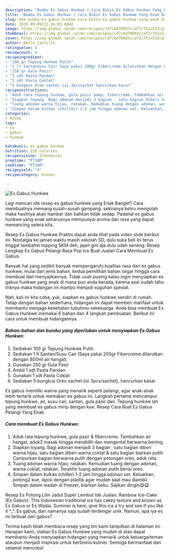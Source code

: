 ```yaml
---
description: "Bumbu Es Gabus Hunkwe | Cara Bikin Es Gabus Hunkwe Yang Enak Dan Lezat"
title: "Bumbu Es Gabus Hunkwe | Cara Bikin Es Gabus Hunkwe Yang Enak Dan Lezat"
slug: 684-bumbu-es-gabus-hunkwe-cara-bikin-es-gabus-hunkwe-yang-enak-dan-lezat
date: 2020-09-09T22:36:03.694Z
image: https://img-global.cpcdn.com/recipes/cd7cbd700d3ccaf2/751x532cq70/es-gabus-hunkwe-foto-resep-utama.jpg
thumbnail: https://img-global.cpcdn.com/recipes/cd7cbd700d3ccaf2/751x532cq70/es-gabus-hunkwe-foto-resep-utama.jpg
cover: https://img-global.cpcdn.com/recipes/cd7cbd700d3ccaf2/751x532cq70/es-gabus-hunkwe-foto-resep-utama.jpg
author: Belle Castillo
ratingvalue: 4
reviewcount: 6
recipeingredient:
- "100 gr Tepung Hunkwe Putih"
- "1 lt SantanSusu Cair Saya pakai 200gr Fibercreme dilarutkan dengan 800ml air hangat"
- "250 gr Gula Pasir"
- "1 sdt Pasta Pandan"
- "1 sdt Pasta Coklat"
- "5 bungkus Oreo sachet isi 3pcssachet hancurkan kasar"
recipeinstructions:
- "Aduk rata tepung hunkwe, gula pasir &amp; fibercreme. Tambahkan air hangat, aduk2 masak hingga mendidih dan mengental berwarna bening."
- "Siapkan loyang. Bagi adonan menjadi 3 bagian : satu bagian diberi warna hijau, satu bagian diberi warna coklat &amp; satu bagian biarkan putih. Campurkan bagian berwarna putih dengan potongan oreo, aduk rata."
- "Tuang adonan warna hijau, ratakan. Kemudian tuang dengan adonan, warna coklat, ratakan. Terakhir tuang adonan putih berisi oreo."
- "Simpan dalam kulkas (chiller) 1-2 jam hingga adonan set. Keluarkan, potong2 kue, lapisi dengan plastik agar mudah saat mau diambil. Simpan dalam wadah di freezer, biarkan beku. Sajikan dingin😋😋"
categories:
- Resep
tags:
- es
- gabus
- hunkwe

katakunci: es gabus hunkwe 
nutrition: 218 calories
recipecuisine: Indonesian
preptime: "PT18M"
cooktime: "PT36M"
recipeyield: "4"
recipecategory: Dinner

---
```



![Es Gabus Hunkwe](https://img-global.cpcdn.com/recipes/cd7cbd700d3ccaf2/751x532cq70/es-gabus-hunkwe-foto-resep-utama.jpg)

Lagi mencari ide resep es gabus hunkwe yang Enak Banget? Cara membuatnya memang susah-susah gampang. sekiranya keliru mengolah maka hasilnya akan hambar dan bahkan tidak sedap. Padahal es gabus hunkwe yang enak seharusnya mempunyai aroma dan rasa yang dapat memancing selera kita.

Resep Es Gabus Hunkwe Praktis dapat anda lihat pada video slide berikut ini. Nostalgia ke jaman waktu masih sekolah SD, dulu suka beli ini terus tinggal tambahin topping SKM deh, jajan gini aja dulu udah seneng. Resep Lengkap Es Gabus Pelangi Rasa Pop Ice Buat Jualan Cara Membuat Es Gabus.

Banyak hal yang sedikit banyak mempengaruhi kualitas rasa dari es gabus hunkwe, mulai dari jenis bahan, kedua pemilihan bahan segar hingga cara membuat dan menyajikannya. Tidak usah pusing kalau ingin menyiapkan es gabus hunkwe yang enak di mana pun anda berada, karena asal sudah tahu triknya maka hidangan ini mampu menjadi suguhan spesial.


Nah, kali ini kita coba, yuk, siapkan es gabus hunkwe sendiri di rumah. Tetap dengan bahan sederhana, hidangan ini dapat memberi manfaat untuk membantu menjaga kesehatan tubuhmu sekeluarga. Anda bisa membuat Es Gabus Hunkwe memakai 6 bahan dan 4 langkah pembuatan. Berikut ini cara untuk membuat hidangannya.

<!--inarticleads1-->

##### Bahan-bahan dan bumbu yang diperlukan untuk menyiapkan Es Gabus Hunkwe:

1. Sediakan 100 gr Tepung Hunkwe Putih
1. Sediakan 1 lt Santan/Susu Cair (Saya pakai 200gr Fibercreme dilarutkan dengan 800ml air hangat)
1. Gunakan 250 gr Gula Pasir
1. Ambil 1 sdt Pasta Pandan
1. Gunakan 1 sdt Pasta Coklat
1. Sediakan 5 bungkus Oreo sachet (isi 3pcs/sachet), hancurkan kasar


Es gabus memiliki warna yang menarik seperti pelangi, agar anak-anak lebih tertarik untuk memakan es gabus ini. Langkah pertama mencampur tepung hunkwe, air, susu cair, santan, gula pasir dan. Tepung hunkwe lah yang membuat es gabus mirip dengan kue. Resep Cara Buat Es Gabus Pelangi Yang Enak. 

<!--inarticleads2-->

##### Cara membuat Es Gabus Hunkwe:

1. Aduk rata tepung hunkwe, gula pasir &amp; fibercreme. Tambahkan air hangat, aduk2 masak hingga mendidih dan mengental berwarna bening.
1. Siapkan loyang. Bagi adonan menjadi 3 bagian : satu bagian diberi warna hijau, satu bagian diberi warna coklat &amp; satu bagian biarkan putih. Campurkan bagian berwarna putih dengan potongan oreo, aduk rata.
1. Tuang adonan warna hijau, ratakan. Kemudian tuang dengan adonan, warna coklat, ratakan. Terakhir tuang adonan putih berisi oreo.
1. Simpan dalam kulkas (chiller) 1-2 jam hingga adonan set. Keluarkan, potong2 kue, lapisi dengan plastik agar mudah saat mau diambil. Simpan dalam wadah di freezer, biarkan beku. Sajikan dingin😋😋


Resep Es Potong Lilin Jadul Super Lembut Ide Jualan. Rainbow Ice-Cake (Es Gabus): This Indonesian traditional ice has cakey texture and known as Es Gabus or Es Wadai. Summer is here, give this ice a try and see if you like it ^_^. Es gabus, dari namanya saja sudah terdengar unik. Namun, apa iya es ini terbuat dari gabus? 

Terima kasih telah membaca resep yang tim kami tampilkan di halaman ini. Harapan kami, olahan Es Gabus Hunkwe yang mudah di atas dapat membantu Anda menyiapkan hidangan yang menarik untuk keluarga/teman ataupun menjadi inspirasi untuk berbisnis kuliner. Semoga bermanfaat dan selamat mencoba!
